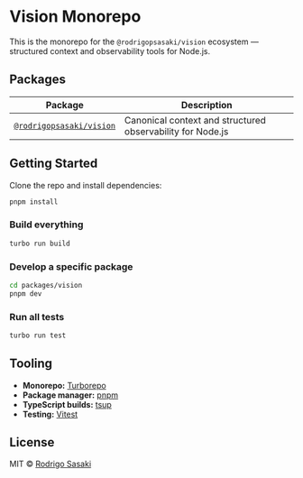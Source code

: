 # Vision Monorepo

This is the monorepo for the `@rodrigopsasaki/vision` ecosystem — structured context and observability tools for Node.js.

## Packages

| Package                                       | Description                                                |
| --------------------------------------------- | ---------------------------------------------------------- |
| [`@rodrigopsasaki/vision`](./packages/vision) | Canonical context and structured observability for Node.js |

## Getting Started

Clone the repo and install dependencies:

```bash
pnpm install
```

### Build everything

```bash
turbo run build
```

### Develop a specific package

```bash
cd packages/vision
pnpm dev
```

### Run all tests

```bash
turbo run test
```

## Tooling

- **Monorepo:** [Turborepo](https://turbo.build)
- **Package manager:** [pnpm](https://pnpm.io)
- **TypeScript builds:** [tsup](https://tsup.egoist.dev)
- **Testing:** [Vitest](https://vitest.dev)

## License

MIT © [Rodrigo Sasaki](https://github.com/rodrigopsasaki)
